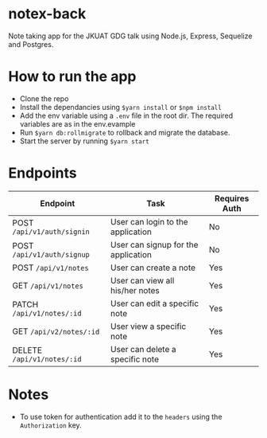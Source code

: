 # notex-back
Note taking app for the JKUAT GDG talk using Node.js, Express, Sequelize and Postgres.

# How to run the app
- Clone the repo
- Install the dependancies using `$yarn install` or `$npm install`
- Add the env variable using a `.env` file in the root dir. The required variables are as in the env.evample
- Run `$yarn db:rollmigrate` to rollback and migrate the database.
- Start the server by running `$yarn start`

# Endpoints
Endpoint | Task | Requires Auth
------------ | ------------- | -----------
POST `/api/v1/auth/signin` | User can login to the application | No
POST `/api/v1/auth/signup` | User can signup for the application | No
POST `/api/v1/notes` | User can create a note | Yes
GET `/api/v1/notes` | User can view all his/her notes | Yes
PATCH `/api/v1/notes/:id` | User can edit a specific note | Yes
GET `/api/v2/notes/:id` | User view a specific note | Yes
DELETE `/api/v1/notes/:id` | User can delete a specific note | Yes

# Notes
- To use token for authentication add it to the `headers` using the `Authorization` key.
